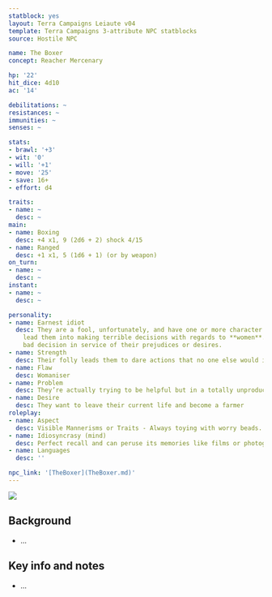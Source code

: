 ```yaml
---
statblock: yes
layout: Terra Campaigns Leiaute v04
template: Terra Campaigns 3-attribute NPC statblocks
source: Hostile NPC

name: The Boxer
concept: Reacher Mercenary

hp: '22'
hit_dice: 4d10
ac: '14'

debilitations: ~
resistances: ~
immunities: ~
senses: ~

stats:
- brawl: '+3'
- wit: '0'
- will: '+1'
- move: '25'
- save: 16+
- effort: d4

traits:
- name: ~
  desc: ~
main:
- name: Boxing
  desc: +4 x1, 9 (2d6 + 2) shock 4/15
- name: Ranged
  desc: +1 x1, 5 (1d6 + 1) (or by weapon)
on_turn:
- name: ~
  desc: ~
instant:
- name: ~
  desc: ~

personality:
- name: Earnest idiot
  desc: They are a fool, unfortunately, and have one or more character traits that
    lead them into making terrible decisions with regards to **women**. Whenever the topic is involved or their motivation is sparked, they will immediately make a
    bad decision in service of their prejudices or desires.
- name: Strength
  desc: Their folly leads them to dare actions that no one else would imagine possible
- name: Flaw
  desc: Womaniser 
- name: Problem
  desc: They’re actually trying to be helpful but in a totally unproductive way
- name: Desire
  desc: They want to leave their current life and become a farmer
roleplay:
- name: Aspect
  desc: Visible Mannerisms or Traits - Always toying with worry beads.
- name: Idiosyncrasy (mind)
  desc: Perfect recall and can ​peruse its memories like films or photographs.
- name: Languages
  desc: ''

npc_link: '[TheBoxer](TheBoxer.md)'
---
```


![](https://i.imgur.com/MRCZWpX.png)

## Background
- ...

## Key info and notes
- ...

